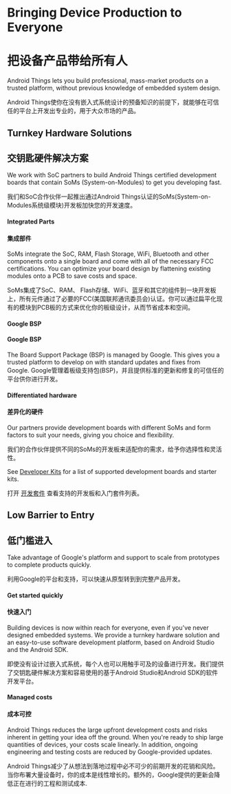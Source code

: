 # Bringing Device Production to Everyone

# 把设备产品带给所有人

Android Things lets you build professional, mass-market products on a trusted platform, without previous knowledge of embedded system design.

Android Things使你在没有嵌入式系统设计的预备知识的前提下，就能够在可信任的平台上开发出专业的，用于大众市场的产品。

## Turnkey Hardware Solutions

## 交钥匙硬件解决方案

We work with SoC partners to build Android Things certified development boards that contain SoMs (System-on-Modules) to get you developing fast.

我们和SoC合作伙伴一起推出通过Android Things认证的SoMs(System-on-Modules系统级模块)开发板加快您的开发速度。

#### Integrated Parts

#### 集成部件

SoMs integrate the SoC, RAM, Flash Storage, WiFi, Bluetooth and other components onto a single board and come with all of the necessary FCC certifications. You can optimize your board design by flattening existing modules onto a PCB to save costs and space.

SoMs集成了SoC、RAM、 Flash存储、WiFi、蓝牙和其它的组件到一块开发板上，所有元件通过了必要的FCC(美国联邦通讯委员会)认证。你可以通过扁平化现有的模块到PCB板的方式来优化你的板级设计，从而节省成本和空间。

#### Google BSP

#### Google BSP

The Board Support Package (BSP) is managed by Google. This gives you a trusted platform to develop on with standard updates and fixes from Google.
Google管理着板级支持包(BSP)，并且提供标准的更新和修复的可信任的平台供你进行开发。

#### Differentiated hardware

#### 差异化的硬件

Our partners provide development boards with different SoMs and form factors to suit your needs, giving you choice and flexibility.

我们的合作伙伴提供不同的SoMs的开发板来适配你的需求，给予你选择性和灵活性。

See [Developer Kits](https://developer.android.com/things/hardware/developer-kits.html) for a list of supported development boards and starter kits.

打开 [开发套件](https://developer.android.com/things/hardware/developer-kits.html) 查看支持的开发板和入门套件列表。

## Low Barrier to Entry

## 低门槛进入

Take advantage of Google's platform and support to scale from prototypes to complete products quickly.

利用Google的平台和支持，可以快速从原型转到到完整产品开发。

#### Get started quickly

#### 快速入门

Building devices is now within reach for everyone, even if you've never designed embedded systems. We provide a turnkey hardware solution and an easy-to-use software development platform, based on Android Studio and the Android SDK.

即使没有设计过嵌入式系统，每个人也可以用触手可及的设备进行开发。我们提供了交钥匙硬件解决方案和容易使用的基于Android Studio和Android SDK的软件开发平台。

#### Managed costs

#### 成本可控

Android Things reduces the large upfront development costs and risks inherent in getting your idea off the ground. When you're ready to ship large quantities of devices, your costs scale linearly. In addition, ongoing engineering and testing costs are reduced by Google-provided updates.

Android Things减少了从想法到落地过程中必不可少的前期开发的花销和风险。当你布署大量设备时，你的成本是线性增长的。额外的，Google提供的更新会降低正在进行的工程和测试成本.
